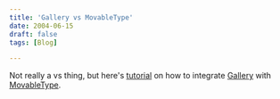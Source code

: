 ```yaml
---
title: 'Gallery vs MovableType'
date: 2004-06-15
draft: false
tags: [Blog]

---
```


Not really a vs thing, but here's [tutorial](http://dlugosz.net/wiki/index.php/IntegratingGalleryIntoMovableType) on how to integrate [Gallery](http://gallery.sourceforge.net/) with [MovableType](http://www.movabletype.org/).